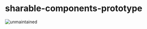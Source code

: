# sharable-components-prototype

![unmaintained](http://img.shields.io/badge/status-unmaintained-red.png)
